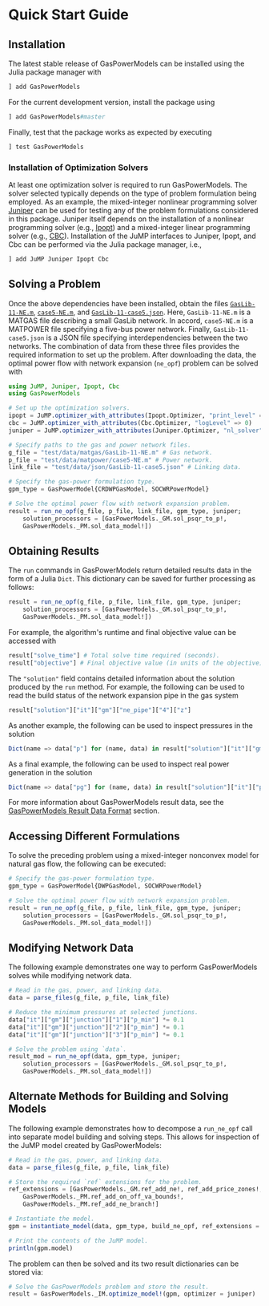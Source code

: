 # Quick Start Guide
## Installation
The latest stable release of GasPowerModels can be installed using the Julia package manager with
```julia
] add GasPowerModels
```

For the current development version, install the package using
```julia
] add GasPowerModels#master
```

Finally, test that the package works as expected by executing
```julia
] test GasPowerModels
```

### Installation of Optimization Solvers
At least one optimization solver is required to run GasPowerModels.
The solver selected typically depends on the type of problem formulation being employed.
As an example, the mixed-integer nonlinear programming solver [Juniper](https://github.com/lanl-ansi/Juniper.jl) can be used for testing any of the problem formulations considered in this package.
Juniper itself depends on the installation of a nonlinear programming solver (e.g., [Ipopt](https://github.com/jump-dev/Ipopt.jl)) and a mixed-integer linear programming solver (e.g., [CBC](https://github.com/jump-dev/Cbc.jl)).
Installation of the JuMP interfaces to Juniper, Ipopt, and Cbc can be performed via the Julia package manager, i.e.,

```julia
] add JuMP Juniper Ipopt Cbc
```

## Solving a Problem
Once the above dependencies have been installed, obtain the files [`GasLib-11-NE.m`](https://raw.githubusercontent.com/lanl-ansi/GasPowerModels.jl/master/test/data/matgas/GasLib-11-NE.m), [`case5-NE.m`](https://raw.githubusercontent.com/lanl-ansi/GasPowerModels.jl/master/test/data/matpower/case5-NE.m), and [`GasLib-11-case5.json`](https://raw.githubusercontent.com/lanl-ansi/GasPowerModels.jl/master/test/data/json/GasLib-11-case5.json). 
Here, `GasLib-11-NE.m` is a MATGAS file describing a small GasLib network.
In accord, `case5-NE.m` is a MATPOWER file specifying a five-bus power network.
Finally, `GasLib-11-case5.json` is a JSON file specifying interdependencies between the two networks.
The combination of data from these three files provides the required information to set up the problem.
After downloading the data, the optimal power flow with network expansion (`ne_opf`) problem can be solved with
```julia
using JuMP, Juniper, Ipopt, Cbc
using GasPowerModels

# Set up the optimization solvers.
ipopt = JuMP.optimizer_with_attributes(Ipopt.Optimizer, "print_level" => 0, "sb" => "yes")
cbc = JuMP.optimizer_with_attributes(Cbc.Optimizer, "logLevel" => 0)
juniper = JuMP.optimizer_with_attributes(Juniper.Optimizer, "nl_solver" => ipopt, "mip_solver" => cbc)

# Specify paths to the gas and power network files.
g_file = "test/data/matgas/GasLib-11-NE.m" # Gas network.
p_file = "test/data/matpower/case5-NE.m" # Power network.
link_file = "test/data/json/GasLib-11-case5.json" # Linking data.

# Specify the gas-power formulation type.
gpm_type = GasPowerModel{CRDWPGasModel, SOCWRPowerModel}

# Solve the optimal power flow with network expansion problem.
result = run_ne_opf(g_file, p_file, link_file, gpm_type, juniper;
    solution_processors = [GasPowerModels._GM.sol_psqr_to_p!,
    GasPowerModels._PM.sol_data_model!])
```

## Obtaining Results
The `run` commands in GasPowerModels return detailed results data in the form of a Julia
`Dict`. This dictionary can be saved for further processing as follows:
```julia
result = run_ne_opf(g_file, p_file, link_file, gpm_type, juniper;
    solution_processors = [GasPowerModels._GM.sol_psqr_to_p!,
    GasPowerModels._PM.sol_data_model!])
```

For example, the algorithm's runtime and final objective value can be accessed with
```julia
result["solve_time"] # Total solve time required (seconds).
result["objective"] # Final objective value (in units of the objective).
```

The `"solution"` field contains detailed information about the solution produced by the `run` method.
For example, the following can be used to read the build status of the network expansion pipe in the gas system
```julia
result["solution"]["it"]["gm"]["ne_pipe"]["4"]["z"]
```
As another example, the following can be used to inspect pressures in the solution
```julia
Dict(name => data["p"] for (name, data) in result["solution"]["it"]["gm"]["junction"])
```
As a final example, the following can be used to inspect real power generation in the solution
```julia
Dict(name => data["pg"] for (name, data) in result["solution"]["it"]["pm"]["gen"])
```

For more information about GasPowerModels result data, see the [GasPowerModels Result Data Format](@ref) section.

## Accessing Different Formulations
To solve the preceding problem using a mixed-integer nonconvex model for natural gas flow, the following can be executed:
```julia
# Specify the gas-power formulation type.
gpm_type = GasPowerModel{DWPGasModel, SOCWRPowerModel}

# Solve the optimal power flow with network expansion problem.
result = run_ne_opf(g_file, p_file, link_file, gpm_type, juniper;
    solution_processors = [GasPowerModels._GM.sol_psqr_to_p!,
    GasPowerModels._PM.sol_data_model!])
```

## Modifying Network Data
The following example demonstrates one way to perform GasPowerModels solves while modifying network data.
```julia
# Read in the gas, power, and linking data.
data = parse_files(g_file, p_file, link_file)

# Reduce the minimum pressures at selected junctions.
data["it"]["gm"]["junction"]["1"]["p_min"] *= 0.1
data["it"]["gm"]["junction"]["2"]["p_min"] *= 0.1
data["it"]["gm"]["junction"]["3"]["p_min"] *= 0.1

# Solve the problem using `data`.
result_mod = run_ne_opf(data, gpm_type, juniper;
    solution_processors = [GasPowerModels._GM.sol_psqr_to_p!,
    GasPowerModels._PM.sol_data_model!])
```

## Alternate Methods for Building and Solving Models
The following example demonstrates how to decompose a `run_ne_opf` call into separate model building and solving steps.
This allows for inspection of the JuMP model created by GasPowerModels:
```julia
# Read in the gas, power, and linking data.
data = parse_files(g_file, p_file, link_file)

# Store the required `ref` extensions for the problem.
ref_extensions = [GasPowerModels._GM.ref_add_ne!, ref_add_price_zones!,
    GasPowerModels._PM.ref_add_on_off_va_bounds!,
    GasPowerModels._PM.ref_add_ne_branch!]

# Instantiate the model.
gpm = instantiate_model(data, gpm_type, build_ne_opf, ref_extensions = ref_extensions)

# Print the contents of the JuMP model.
println(gpm.model)
```

The problem can then be solved and its two result dictionaries can be stored via:
```julia
# Solve the GasPowerModels problem and store the result.
result = GasPowerModels._IM.optimize_model!(gpm, optimizer = juniper)
```
